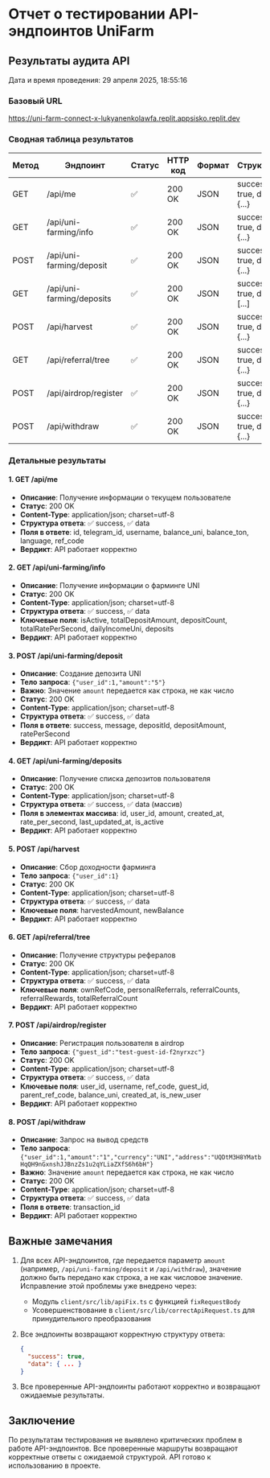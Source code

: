 # Отчет о тестировании API-эндпоинтов UniFarm

## Результаты аудита API

Дата и время проведения: 29 апреля 2025, 18:55:16

### Базовый URL
https://uni-farm-connect-x-lukyanenkolawfa.replit.appsisko.replit.dev

### Сводная таблица результатов

| Метод | Эндпоинт | Статус | HTTP код | Формат | Структура | Вердикт |
|-------|----------|--------|----------|--------|-----------|---------|
| GET | /api/me | ✅ | 200 OK | JSON | success: true, data: {...} | API работает корректно |
| GET | /api/uni-farming/info | ✅ | 200 OK | JSON | success: true, data: {...} | API работает корректно |
| POST | /api/uni-farming/deposit | ✅ | 200 OK | JSON | success: true, data: {...} | API работает корректно |
| GET | /api/uni-farming/deposits | ✅ | 200 OK | JSON | success: true, data: [...] | API работает корректно |
| POST | /api/harvest | ✅ | 200 OK | JSON | success: true, data: {...} | API работает корректно |
| GET | /api/referral/tree | ✅ | 200 OK | JSON | success: true, data: {...} | API работает корректно |
| POST | /api/airdrop/register | ✅ | 200 OK | JSON | success: true, data: {...} | API работает корректно |
| POST | /api/withdraw | ✅ | 200 OK | JSON | success: true, data: {...} | API работает корректно |

### Детальные результаты

#### 1. GET /api/me
- **Описание**: Получение информации о текущем пользователе
- **Статус**: 200 OK
- **Content-Type**: application/json; charset=utf-8
- **Структура ответа**: ✅ success, ✅ data
- **Поля в ответе**: id, telegram_id, username, balance_uni, balance_ton, language, ref_code
- **Вердикт**: API работает корректно

#### 2. GET /api/uni-farming/info
- **Описание**: Получение информации о фарминге UNI
- **Статус**: 200 OK
- **Content-Type**: application/json; charset=utf-8
- **Структура ответа**: ✅ success, ✅ data
- **Ключевые поля**: isActive, totalDepositAmount, depositCount, totalRatePerSecond, dailyIncomeUni, deposits
- **Вердикт**: API работает корректно

#### 3. POST /api/uni-farming/deposit
- **Описание**: Создание депозита UNI
- **Тело запроса**: `{"user_id":1,"amount":"5"}`
- **Важно**: Значение `amount` передается как строка, не как число
- **Статус**: 200 OK
- **Content-Type**: application/json; charset=utf-8
- **Структура ответа**: ✅ success, ✅ data
- **Поля в ответе**: success, message, depositId, depositAmount, ratePerSecond
- **Вердикт**: API работает корректно

#### 4. GET /api/uni-farming/deposits
- **Описание**: Получение списка депозитов пользователя
- **Статус**: 200 OK
- **Content-Type**: application/json; charset=utf-8
- **Структура ответа**: ✅ success, ✅ data (массив)
- **Поля в элементах массива**: id, user_id, amount, created_at, rate_per_second, last_updated_at, is_active
- **Вердикт**: API работает корректно

#### 5. POST /api/harvest
- **Описание**: Сбор доходности фарминга
- **Тело запроса**: `{"user_id":1}`
- **Статус**: 200 OK
- **Content-Type**: application/json; charset=utf-8
- **Структура ответа**: ✅ success, ✅ data
- **Ключевые поля**: harvestedAmount, newBalance
- **Вердикт**: API работает корректно

#### 6. GET /api/referral/tree
- **Описание**: Получение структуры рефералов
- **Статус**: 200 OK
- **Content-Type**: application/json; charset=utf-8
- **Структура ответа**: ✅ success, ✅ data
- **Ключевые поля**: ownRefCode, personalReferrals, referralCounts, referralRewards, totalReferralCount
- **Вердикт**: API работает корректно

#### 7. POST /api/airdrop/register
- **Описание**: Регистрация пользователя в airdrop
- **Тело запроса**: `{"guest_id":"test-guest-id-f2nyrxzc"}`
- **Статус**: 200 OK
- **Content-Type**: application/json; charset=utf-8
- **Структура ответа**: ✅ success, ✅ data
- **Ключевые поля**: user_id, username, ref_code, guest_id, parent_ref_code, balance_uni, created_at, is_new_user
- **Вердикт**: API работает корректно

#### 8. POST /api/withdraw
- **Описание**: Запрос на вывод средств
- **Тело запроса**: `{"user_id":1,"amount":"1","currency":"UNI","address":"UQDtM3H8YMatbHqQH9nGxnshJJBnzZs1u2qYLiaZXfS6h6bH"}`
- **Важно**: Значение `amount` передается как строка, не как число
- **Статус**: 200 OK
- **Content-Type**: application/json; charset=utf-8
- **Структура ответа**: ✅ success, ✅ data
- **Поля в ответе**: transaction_id
- **Вердикт**: API работает корректно

## Важные замечания

1. Для всех API-эндпоинтов, где передается параметр `amount` (например, `/api/uni-farming/deposit` и `/api/withdraw`), значение должно быть передано как строка, а не как числовое значение. Исправление этой проблемы уже внедрено через:
   - Модуль `client/src/lib/apiFix.ts` с функцией `fixRequestBody`
   - Усовершенствование в `client/src/lib/correctApiRequest.ts` для принудительного преобразования

2. Все эндпоинты возвращают корректную структуру ответа:
   ```json
   {
     "success": true,
     "data": { ... }
   }
   ```

3. Все проверенные API-эндпоинты работают корректно и возвращают ожидаемые результаты.

## Заключение

По результатам тестирования не выявлено критических проблем в работе API-эндпоинтов. Все проверенные маршруты возвращают корректные ответы с ожидаемой структурой. API готово к использованию в проекте.